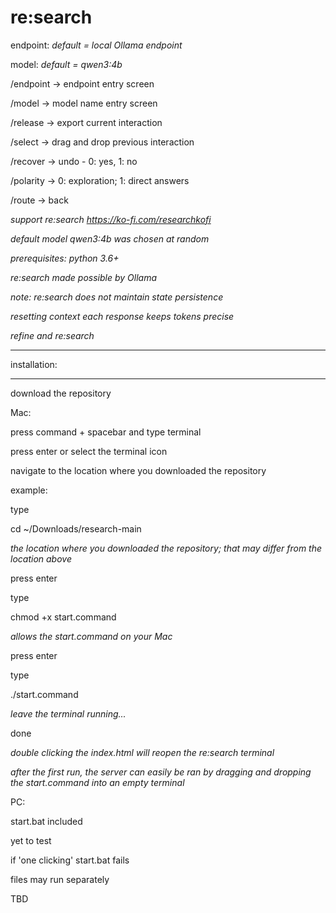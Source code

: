 # re:search 

endpoint: *default = local Ollama endpoint*

model: *default = qwen3:4b* 

/endpoint → endpoint entry screen

/model → model name entry screen

/release → export current interaction 

/select →  drag and drop previous interaction

/recover → undo - 0: yes, 1: no

/polarity → 0: exploration; 1: direct answers

/route → back

*support re:search https://ko-fi.com/researchkofi*

*default model qwen3:4b was chosen at random*

*prerequisites: python 3.6+* 

*re:search made possible by Ollama*

*note: re:search does not maintain state persistence*

*resetting context each response keeps tokens precise*

*refine and re:search*

*************
installation:
*************

download the repository

Mac:

press command + spacebar and type terminal 

press enter or select the terminal icon

navigate to the location where you downloaded the repository

example:

type 

cd ~/Downloads/research-main 

*the location where you downloaded the repository; that may differ from the location above*

press enter

type

chmod +x start.command

*allows the start.command on your Mac*

press enter

type

./start.command

*leave the terminal running...*

done

*double clicking the index.html will reopen the re:search terminal*

*after the first run, the server can easily be ran by dragging and dropping the start.command into an empty terminal*

PC: 

start.bat included

yet to test 

if 'one clicking' start.bat fails

files may run separately 

TBD
